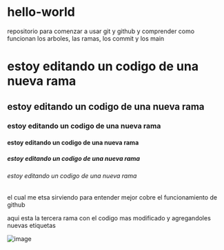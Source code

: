 # hello-world
repositorio para comenzar a usar git y github y comprender como funcionan los arboles, las ramas, los commit y los main 
<h1>estoy editando un codigo de una nueva rama</h1>
<h2>estoy editando un codigo de una nueva rama</h2>
<h3>estoy editando un codigo de una nueva rama</h3>
<h4>estoy editando un codigo de una nueva rama</h4>
<h5>estoy editando un codigo de una nueva rama</h5>
<h6>estoy editando un codigo de una nueva rama</h6>
<p>el cual me etsa sirviendo para entender mejor cobre el funcionamiento de github </p>

aqui esta la tercera rama con el codigo mas modificado y agregandoles nuevas etiquetas 

![image](https://github.com/gustavo234124/hello-world/assets/82337490/749d37b6-644a-4e13-bddc-affe68facd46)

